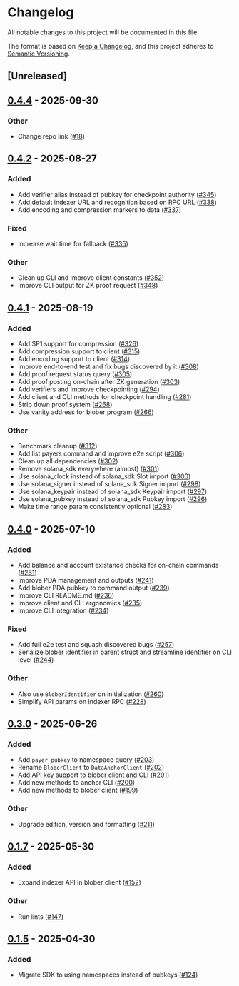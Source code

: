 # Changelog

All notable changes to this project will be documented in this file.

The format is based on [Keep a Changelog](https://keepachangelog.com/en/1.0.0/),
and this project adheres to [Semantic Versioning](https://semver.org/spec/v2.0.0.html).

## [Unreleased]

## [0.4.4](https://github.com/nitro-svm/data-anchor/compare/data-anchor-v0.4.3...data-anchor-v0.4.4) - 2025-09-30

### Other

- Change repo link ([#18](https://github.com/nitro-svm/data-anchor/pull/18))

## [0.4.2](https://github.com/nitro-svm/data-anchor/compare/data-anchor-v0.4.1...data-anchor-v0.4.2) - 2025-08-27

### Added

- Add verifier alias instead of pubkey for checkpoint authority ([#345](https://github.com/nitro-svm/data-anchor/pull/345))
- Add default indexer URL and recognition based on RPC URL ([#338](https://github.com/nitro-svm/data-anchor/pull/338))
- Add encoding and compression markers to data ([#337](https://github.com/nitro-svm/data-anchor/pull/337))

### Fixed

- Increase wait time for fallback ([#335](https://github.com/nitro-svm/data-anchor/pull/335))

### Other

- Clean up CLI and improve client constants ([#352](https://github.com/nitro-svm/data-anchor/pull/352))
- Improve CLI output for ZK proof request ([#348](https://github.com/nitro-svm/data-anchor/pull/348))

## [0.4.1](https://github.com/nitro-svm/data-anchor/compare/data-anchor-v0.4.0...data-anchor-v0.4.1) - 2025-08-19

### Added

- Add SP1 support for compression ([#326](https://github.com/nitro-svm/data-anchor/pull/326))
- Add compression support to client ([#315](https://github.com/nitro-svm/data-anchor/pull/315))
- Add encoding support to client ([#314](https://github.com/nitro-svm/data-anchor/pull/314))
- Improve end-to-end test and fix bugs discovered by it ([#308](https://github.com/nitro-svm/data-anchor/pull/308))
- Add proof request status query ([#305](https://github.com/nitro-svm/data-anchor/pull/305))
- Add proof posting on-chain after ZK generation ([#303](https://github.com/nitro-svm/data-anchor/pull/303))
- Add verifiers and improve checkpointing ([#294](https://github.com/nitro-svm/data-anchor/pull/294))
- Add client and CLI methods for checkpoint handling ([#281](https://github.com/nitro-svm/data-anchor/pull/281))
- Strip down proof system ([#268](https://github.com/nitro-svm/data-anchor/pull/268))
- Use vanity address for blober program ([#266](https://github.com/nitro-svm/data-anchor/pull/266))

### Other

- Benchmark cleanup ([#312](https://github.com/nitro-svm/data-anchor/pull/312))
- Add list payers command and improve e2e script ([#306](https://github.com/nitro-svm/data-anchor/pull/306))
- Clean up all dependencies ([#302](https://github.com/nitro-svm/data-anchor/pull/302))
- Remove solana_sdk everywhere (almost) ([#301](https://github.com/nitro-svm/data-anchor/pull/301))
- Use solana_clock instead of solana_sdk Slot import ([#300](https://github.com/nitro-svm/data-anchor/pull/300))
- Use solana_signer instead of solana_sdk Signer import ([#298](https://github.com/nitro-svm/data-anchor/pull/298))
- Use solana_keypair instead of solana_sdk Keypair import ([#297](https://github.com/nitro-svm/data-anchor/pull/297))
- Use solana_pubkey instead of solana_sdk Pubkey import ([#296](https://github.com/nitro-svm/data-anchor/pull/296))
- Make time range param consistently optional ([#283](https://github.com/nitro-svm/data-anchor/pull/283))

## [0.4.0](https://github.com/nitro-svm/data-anchor/compare/data-anchor-v0.3.1...data-anchor-v0.4.0) - 2025-07-10

### Added

- Add balance and account existance checks for on-chain commands ([#261](https://github.com/nitro-svm/data-anchor/pull/261))
- Improve PDA management and outputs ([#241](https://github.com/nitro-svm/data-anchor/pull/241))
- Add blober PDA pubkey to command output ([#239](https://github.com/nitro-svm/data-anchor/pull/239))
- Improve CLI README.md ([#236](https://github.com/nitro-svm/data-anchor/pull/236))
- Improve client and CLI ergonomics ([#235](https://github.com/nitro-svm/data-anchor/pull/235))
- Improve CLI integration ([#234](https://github.com/nitro-svm/data-anchor/pull/234))

### Fixed

- Add full e2e test and squash discovered bugs ([#257](https://github.com/nitro-svm/data-anchor/pull/257))
- Serialize blober identifier in parent struct and streamline identifier on CLI level ([#244](https://github.com/nitro-svm/data-anchor/pull/244))

### Other

- Also use `BloberIdentifier` on initialization ([#260](https://github.com/nitro-svm/data-anchor/pull/260))
- Simplify API params on indexer RPC ([#228](https://github.com/nitro-svm/data-anchor/pull/228))

## [0.3.0](https://github.com/nitro-svm/data-anchor/compare/data-anchor-v0.2.0...data-anchor-v0.3.0) - 2025-06-26

### Added

- Add `payer_pubkey` to namespace query ([#203](https://github.com/nitro-svm/data-anchor/pull/203))
- Rename `BloberClient` to `DataAnchorClient` ([#202](https://github.com/nitro-svm/data-anchor/pull/202))
- Add API key support to blober client and CLI ([#201](https://github.com/nitro-svm/data-anchor/pull/201))
- Add new methods to anchor CLI ([#200](https://github.com/nitro-svm/data-anchor/pull/200))
- Add new methods to blober client ([#199](https://github.com/nitro-svm/data-anchor/pull/199))

### Other

- Upgrade edition, version and formatting ([#211](https://github.com/nitro-svm/data-anchor/pull/211))

## [0.1.7](https://github.com/nitro-svm/nitro-data-module/compare/nitro-da-cli-v0.1.6...nitro-da-cli-v0.1.7) - 2025-05-30

### Added

- Expand indexer API in blober client ([#152](https://github.com/nitro-svm/nitro-data-module/pull/152))

### Other

- Run lints ([#147](https://github.com/nitro-svm/nitro-data-module/pull/147))

## [0.1.5](https://github.com/nitro-svm/nitro-data-module/compare/nitro-da-cli-v0.1.4...nitro-da-cli-v0.1.5) - 2025-04-30

### Added

- Migrate SDK to using namespaces instead of pubkeys ([#124](https://github.com/nitro-svm/nitro-data-module/pull/124))

